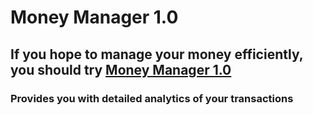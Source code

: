 # Money Manager 1.0
## If you hope to manage your money efficiently, you should try [Money Manager 1.0](https://sinlessrook.github.io/MoneyManager1.0/)
### Provides you with detailed analytics of your transactions
